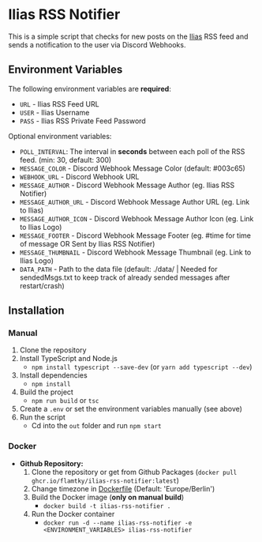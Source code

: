 # Ilias RSS Notifier
This is a simple script that checks for new posts on the [Ilias](https://www.ilias.de/) RSS feed and sends a notification to the user via Discord Webhooks.

## Environment Variables
The following environment variables are __required__:
* `URL` - Ilias RSS Feed URL
* `USER` - Ilias Username
* `PASS` - Ilias RSS Private Feed Password

Optional environment variables:
* `POLL_INTERVAL`: The interval in __seconds__ between each poll of the RSS feed. (min: 30, default: 300)
* `MESSAGE_COLOR` - Discord Webhook Message Color (default: #003c65)
* `WEBHOOK_URL` - Discord Webhook URL
* `MESSAGE_AUTHOR` - Discord Webhook Message Author (eg. Ilias RSS Notifier)
* `MESSAGE_AUTHOR_URL` - Discord Webhook Message Author URL (eg. Link to Ilias)
* `MESSAGE_AUTHOR_ICON` - Discord Webhook Message Author Icon (eg. Link to Ilias Logo)
* `MESSAGE_FOOTER` - Discord Webhook Message Footer (eg. #time for time of message OR Sent by Ilias RSS Notifier)
* `MESSAGE_THUMBNAIL` - Discord Webhook Message Thumbnail (eg. Link to Ilias Logo)
* `DATA_PATH` - Path to the data file (default: ./data/ | Needed for sendedMsgs.txt to keep track of already sended messages after restart/crash)

## Installation
### Manual
1. Clone the repository
2. Install TypeScript and Node.js
   - `npm install typescript --save-dev` (or `yarn add typescript --dev`)
3. Install dependencies
   - `npm install`
4. Build the project
    - `npm run build` or `tsc`
5. Create a `.env` or set the environment variables manually (see above)
6. Run the script
    - Cd into the `out` folder and run `npm start`

### Docker
* **Github Repository:**
    1. Clone the repository or get from Github Packages (`docker pull ghcr.io/flamtky/ilias-rss-notifier:latest`)
    2. Change timezone in [Dockerfile](/Dockerfile) (Default: 'Europe/Berlin')
    3. Build the Docker image (__only on manual build__)
        - `docker build -t ilias-rss-notifier .`
    4. Run the Docker container
        - `docker run -d --name ilias-rss-notifier -e <ENVIRONMENT_VARIABLES> ilias-rss-notifier`
